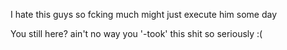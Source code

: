 I hate this guys so fcking much might just execute him some day

You still here? ain't no way you '-took' this shit so seriously :(
